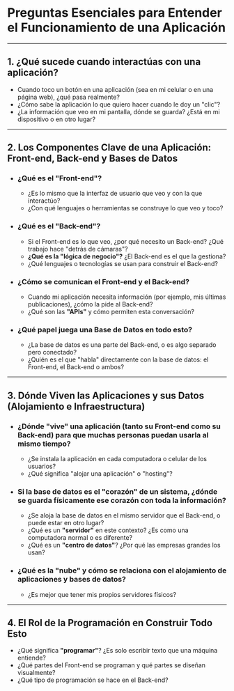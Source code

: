 # Preguntas Esenciales para Entender el Funcionamiento de una Aplicación

---

## 1. ¿Qué sucede cuando interactúas con una aplicación?

* Cuando toco un botón en una aplicación (sea en mi celular o en una página web), ¿qué pasa realmente?
* ¿Cómo sabe la aplicación lo que quiero hacer cuando le doy un "clic"?
* ¿La información que veo en mi pantalla, dónde se guarda? ¿Está en mi dispositivo o en otro lugar?

---

## 2. Los Componentes Clave de una Aplicación: Front-end, Back-end y Bases de Datos

* ### ¿Qué es el "Front-end"?
    * ¿Es lo mismo que la interfaz de usuario que veo y con la que interactúo?
    * ¿Con qué lenguajes o herramientas se construye lo que veo y toco?

* ### ¿Qué es el "Back-end"?
    * Si el Front-end es lo que veo, ¿por qué necesito un Back-end? ¿Qué trabajo hace "detrás de cámaras"?
    * **¿Qué es la "lógica de negocio"?** ¿El Back-end es el que la gestiona?
    * ¿Qué lenguajes o tecnologías se usan para construir el Back-end?

* ### ¿Cómo se comunican el Front-end y el Back-end?
    * Cuando mi aplicación necesita información (por ejemplo, mis últimas publicaciones), ¿cómo la pide al Back-end?
    * ¿Qué son las **"APIs"** y cómo permiten esta conversación?

* ### ¿Qué papel juega una Base de Datos en todo esto?
    * ¿La base de datos es una parte del Back-end, o es algo separado pero conectado?
    * ¿Quién es el que "habla" directamente con la base de datos: el Front-end, el Back-end o ambos?

---

## 3. Dónde Viven las Aplicaciones y sus Datos (Alojamiento e Infraestructura)

* ### ¿Dónde "vive" una aplicación (tanto su Front-end como su Back-end) para que muchas personas puedan usarla al mismo tiempo?
    * ¿Se instala la aplicación en cada computadora o celular de los usuarios?
    * ¿Qué significa "alojar una aplicación" o "hosting"?

* ### Si la base de datos es el "corazón" de un sistema, ¿dónde se guarda físicamente ese corazón con toda la información?
    * ¿Se aloja la base de datos en el mismo servidor que el Back-end, o puede estar en otro lugar?
    * ¿Qué es un **"servidor"** en este contexto? ¿Es como una computadora normal o es diferente?
    * ¿Qué es un **"centro de datos"**? ¿Por qué las empresas grandes los usan?

* ### ¿Qué es la "nube" y cómo se relaciona con el alojamiento de aplicaciones y bases de datos?
    * ¿Es mejor que tener mis propios servidores físicos?

---

## 4. El Rol de la Programación en Construir Todo Esto

* ¿Qué significa **"programar"**? ¿Es solo escribir texto que una máquina entiende?
* ¿Qué partes del Front-end se programan y qué partes se diseñan visualmente?
* ¿Qué tipo de programación se hace en el Back-end?
